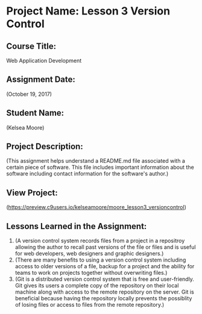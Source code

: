# Project Name:  Lesson 3 Version Control


## Course Title:
Web Application Development

## Assignment Date:  
(October 19, 2017)

## Student Name:  
(Kelsea Moore)

## Project Description:
(This assignment helps understand a README.md file associated with a certain piece of software. This file includes important information about the software including contact information for the software's author.)

## View Project:
(https://preview.c9users.io/kelseamoore/moore_lesson3_versioncontrol)

## Lessons Learned in the Assignment:
1. (A version control system records files from a project in a repositroy allowing the author to recall past versions of the file or files and is useful for web developers, web designers and graphic designers.)
2. (There are many benefits to using a version control system including access to older versions of a file, backup for a project and the ability for teams to work on projects together without overwriting files.)
3. (Git is a distributed version control system that is free and user-friendly. Git gives its users a complete copy of the repository on their local machine along with access to the remote repository on the server. Git is beneficial because having the repository locally prevents the possiblity of losing files or access to files from the remote repository.)

